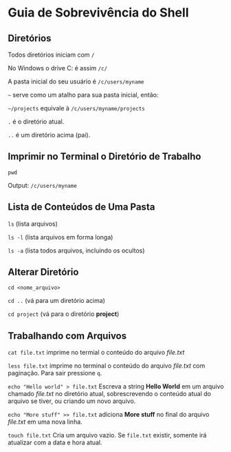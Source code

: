 # Guia de Sobrevivência do Shell

## Diretórios
Todos diretórios iniciam com `/`

No Windows o drive C: é assim `/c/`

A pasta inicial do seu usuário é `/c/users/myname`

`~` serve como um atalho para sua pasta inicial, então:

`~/projects` equivale à `/c/users/myname/projects`

`.` é o diretório atual.

`..` é um diretório acima (pai).

## Imprimir no Terminal o Diretório de Trabalho
`pwd`

Output:
`/c/users/myname`

## Lista de Conteúdos de Uma Pasta
`ls` (lista arquivos)

`ls -l` (lista arquivos em forma longa)

`ls -a` (lista todos arquivos, incluindo os ocultos)

## Alterar Diretório
`cd <nome_arquivo>`

`cd ..` (vá para um diretório acima)

`cd project` (vá para o diretório __project__)

## Trabalhando com Arquivos

`cat file.txt` imprime no termial o conteúdo do arquivo *file.txt*

`less file.txt` imprime no terminal o conteúdo do arquivo *file.txt* com paginação. Para sair pressione `q`.

`echo "Hello world" > file.txt`
Escreva a string __Hello World__ em um arquivo chamado *file.txt* no diretório atual, sobrescrevendo o conteúdo atual do arquivo se tiver, ou criando um novo arquivo.

`echo "More stuff" >> file.txt` adiciona **More stuff** no final do arquivo *file.txt* em uma nova linha.

`touch file.txt`
Cria um arquivo vazio. Se `file.txt` existir, somente irá atualizar com a data e hora atual. 

